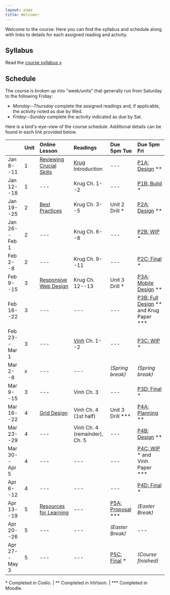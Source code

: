 ```yaml
---
layout: page
title: Welcome!
---
```

Welcome to the course. Here you can find the syllabus and schedule along with links to details for each assigned reading and activity.

## Syllabus

Read the [course syllabus &raquo;](/docs/syllabus.pdf)

## Schedule

The course is broken up into "week/units" that generally run from Saturday to the following Friday:

* *Monday--Thursday* complete the assigned readings and, if applicable, the activity noted as due by Wed.
* *Friday--Sunday* complete the activity indicated as due by Sat.

Here is a bird's-eye-view of the course schedule. Additional details can be found in each link provided below.

|               | Unit | Online Lesson                | Readings                      | Due 5pm Tue          | Due 5pm Fri             |
|---------------|:-----|:-----------------------------|:------------------------------|:---------------------|:------------------------|
| Jan 8--11     | 1    | [Reviewing Crucial Skills][l1] | [Krug][krug] Introduction   | ---                  | [P1A: Design][pr1] \*\* |
| Jan 12--18    | 1    | ---                          | Krug Ch. 1--2                 | ---                  | [P1B: Build][pr1] \*    |
| Jan 19--25    | 2    | [Best Practices][l2]         | Krug Ch. 3--5                 | Unit 2 Drill \*      | [P2A: Design][pr2] \*\* |
| Jan 26--Feb 1 | 2    | ---                          | Krug Ch. 6--8                 | ---                  | [P2B: WIP][pr2] \*      |
| Feb 2--8      | 2    | ---                          | Krug Ch. 9--11                | ---                  | [P2C: Final][pr2] \*    |
| Feb 9--15     | 3    | [Responsive Web Design][l3]  | Krug Ch. 12--13               | Unit 3 Drill \*      | [P3A: Mobile Design][pr3] \*\* |
| Feb 16--22    | 3    | ---                          | ---                           | ---                  | [P3B: Full Design][pr3] \*\* and Krug Paper \*\*\* |
| Feb 23--Mar 1 | 3    | ---                          | [Vinh][vinh] Ch. 1--2         | ---                  | [P3C: WIP][pr3] \*      |
| Mar 2--8      | x    | ---                          | ---                           | *(Spring break)*     | *(Spring break)*        |
| Mar 9--15     | 3    | ---                          | Vinh Ch. 3                    | ---                  | [P3D: Final][pr3] \*    |
| Mar 16--22    | 4    | [Grid Design][l4]            | Vinh Ch. 4 (1st half)         | Unit 3 Drill \*\*\*  | [P4A: Planning][pr4] \*\* |
| Mar 23--29    | 4    | ---                          | Vinh Ch. 4 (remainder), Ch. 5 | ---                  | [P4B: Design][pr4] \*\* |
| Mar 30--Apr 5 | 4    | ---                          | ---                           | ---                  | [P4C: WIP][pr4] \* and Vinh Paper \*\*\* |
| Apr 6--12     | 4    | ---                          | ---                           | ---                  | [P4D: Final][pr4] \*    |
| Apr 13--19    | 5    | [Resources for Learning][l5] | ---                           | [P5A: Proposal][pr5] \*\*\* | *(Easter Break)* |
| Apr 20--26    | 5    | ---                          | ---                           | *(Easter Break)*     | ---                     |
| Apr 27--May 3 | 5    | ---                          | ---                           | [P5C: Final][pr5] \* | *(Course finished)*     |

\* Completed in Codio. \| \*\* Completed in InVision. \| \*\*\* Completed in Moodle.

[l1]: /lessons/01-review.html
[l2]: /lessons/02-best-practices.html
[l3]: /lessons/03-responsive.html
[l4]: /lessons/04-grid-design.html
[l5]: /lessons/05-resources.html

[pr1]: /activities/pr01.html
[pr2]: /activities/pr02.html
[pr3]: /activities/pr03.html
[pr4]: /activities/pr04.html
[pr5]: /activities/pr05.html

[vinh]: http://0-proquest.safaribooksonline.com.library.cedarville.edu/9780321713711
[krug]: http://0-proquest.safaribooksonline.com.library.cedarville.edu/9780133597271